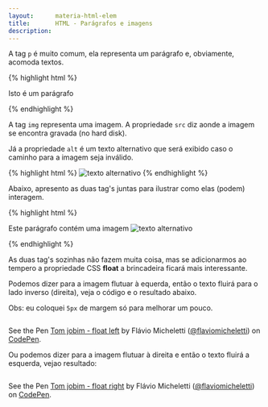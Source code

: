 ```yaml
---
layout:      materia-html-elem
title:       HTML - Parágrafos e imagens 
description: 
---
```


A tag `p` é muito comum, ela representa um parágrafo e, obviamente, acomoda textos.

{% highlight html %}
<p>Isto é um parágrafo</p>
{% endhighlight %}


A tag `img` representa uma imagem. A propriedade `src` diz aonde a imagem se encontra gravada (no hard disk).

Já a propriedade `alt` é um texto alternativo que será exibido caso o caminho para a imagem seja inválido.

{% highlight html %}
<img src="imagem.png" alt="texto alternativo" />
{% endhighlight %}

Abaixo, apresento as duas tag's juntas para ilustrar como elas (podem) interagem.

{% highlight html %}
<p>
    Este parágrafo contém uma imagem
    <img src="imagem.png" alt="texto alternativo" />
</p>
{% endhighlight %}

As duas tag's sozinhas não fazem muita coisa, mas se adicionarmos ao tempero a propriedade CSS __float__ a brincadeira 
ficará mais interessante.

Podemos dizer para a imagem flutuar à equerda, então o texto fluirá para o lado inverso (direita), veja o código e o 
resultado abaixo.

Obs: eu coloquei `5px` de margem só para melhorar um pouco.

<div data-height="432" data-theme-id="2897" data-slug-hash="eIJDv" data-default-tab="null" class='codepen'><pre><code></code></pre>
<p>See the Pen <a href='http://codepen.io/flaviomicheletti/pen/eIJDv/'>Tom jobim - float left</a> by Flávio Micheletti (<a href='http://codepen.io/flaviomicheletti'>@flaviomicheletti</a>) on <a href='http://codepen.io'>CodePen</a>.</p>
</div><script async src="//codepen.io/assets/embed/ei.js"></script>

Ou podemos dizer para a imagem flutuar à direita e então o texto fluirá a esquerda, vejao resultado:

<div data-height="430" data-theme-id="2897" data-slug-hash="fIqtC" data-default-tab="null" class='codepen'><pre><code></code></pre>
<p>See the Pen <a href='http://codepen.io/flaviomicheletti/pen/fIqtC/'>Tom jobim - float right</a> by Flávio Micheletti (<a href='http://codepen.io/flaviomicheletti'>@flaviomicheletti</a>) on <a href='http://codepen.io'>CodePen</a>.</p>
</div><script async src="//codepen.io/assets/embed/ei.js"></script>
